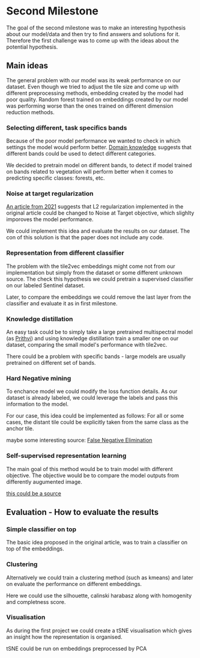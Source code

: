 # Second Milestone

The goal of the second milestone was to make an interesting hypothesis about our model/data and then try to find answers and solutions for it. Therefore the first challenge was to come up with the ideas about the potential hypothesis.

## Main ideas
The general problem with our model was its weak performance on our dataset. Even though we tried to adjust the tile size and come up with different preprocessing methods, embedding created by the model had poor quality. Random forest trained on embeddings created by our model was performing worse than the ones trained on different dimension reduction methods.



### Selecting different, task specifics bands
Because of the poor model performance we wanted to check in which settings the model would perform better. [Domain knowledge](https://gisgeography.com/sentinel-2-bands-combinations/?fbclid=IwAR2LXmFCnhJAeyMbyBSZ8xpp9b2gYGDswTLFxjVpw2AjaRnyAEM8h4OATxA) suggests that different bands could be used to detect different categories.

We decided to pretrain model on different bands, to detect if model trained on bands related to vegetation will perform better when it comes to predicting specific classes: forests, etc.

### Noise at target regularization
[An article from 2021](https://www.researchgate.net/publication/356458961_Tile2vec_with_predicting_noise_for_land_cover_classification) suggests that L2 regularization implemented in the original article could be changed to Noise at Target objective, which slighlty imporoves the model performance.

We could implement this idea and evaluate the results on our dataset. The con of this solution is that the paper does not include any code.


### Representation from different classifier
The problem with the tile2vec embeddings might come not from our implementation but simply from the dataset or some different unknown source. The check this hypothesis we could pretrain a supervised classifier on our labeled Sentinel dataset.

Later, to compare the embeddings we could remove the last layer from the classifier and evaluate it as in first milestone. 

### Knowledge distillation
An easy task could be to simply take a large pretrained multispectral model (as [Prithvi](https://huggingface.co/ibm-nasa-geospatial/Prithvi-100M)) and using knowledge distillation train a smaller one on our dataset, comparing the small model's performance with tile2vec.

There could be a problem with specific bands - large models are usually pretrained on different set of bands.

### Hard Negative mining
To enchance model we could modify the loss function details. As our dataset is already labeled, we could leverage the labels and pass this information to the model. 

For our case, this idea could be implemented as follows:
For all or some cases, the distant tile could be explicitly taken from the same class as the anchor tile.

maybe some interesting source: [False Negative Elimination](https://arxiv.org/pdf/2308.04380)

### Self-supervised representation learning
The main goal of this method would be to train model with different objective. The objective would be to compare the model outputs from differently augumented image.

[this could be a source](https://medium.com/analytics-vidhya/self-supervised-representation-learning-in-computer-vision-part-2-8254aaee937c)



## Evaluation - How to evaluate the results

### Simple classifier on top
The basic idea proposed in the original article, was to train a classifier on top of the embeddings. 

### Clustering 
Alternatively we could train a clustering method (such as kmeans) and later on evaluate the performance on different embeddings.

Here we could use the silhouette, calinski harabasz along with homogenity and completness score.

### Visualisation

As during the first project we could create a tSNE visualisation which gives an insight how the representation is organised.

tSNE could be run on embeddings preprocessed by PCA


